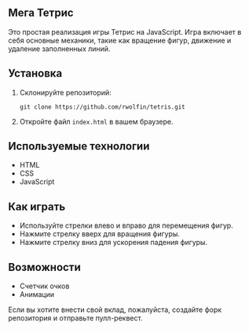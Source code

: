 ## Мега Тетрис

Это простая реализация игры Тетрис на JavaScript. Игра включает в себя основные механики, такие как вращение фигур, движение и удаление заполненных линий.

## Установка

1.  Склонируйте репозиторий:

    ```
    git clone https://github.com/rwolfin/tetris.git
    ```

2.  Откройте файл `index.html` в вашем браузере.

## Используемые технологии

-   HTML
-   CSS
-   JavaScript

## Как играть

-   Используйте стрелки влево и вправо для перемещения фигур.
-   Нажмите стрелку вверх для вращения фигуры.
-   Нажмите стрелку вниз для ускорения падения фигуры.

## Возможности

-   Счетчик очков
-   Анимации




Если вы хотите внести свой вклад, пожалуйста, создайте форк репозитория и отправьте пулл-реквест.
